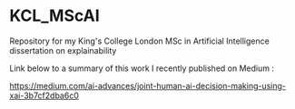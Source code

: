 # KCL_MScAI
Repository for my King's College London MSc in Artificial Intelligence dissertation on explainability

Link below to a summary of this work I recently published on Medium :

https://medium.com/ai-advances/joint-human-ai-decision-making-using-xai-3b7cf2dba6c0
